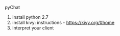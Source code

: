pyChat

1. install python 2.7
2. install kivy:
      instructions - https://kivy.org/#home
3. interpret your client

